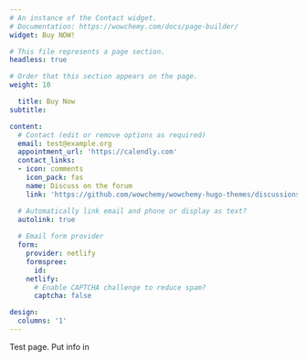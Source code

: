 ```yaml
---
# An instance of the Contact widget.
# Documentation: https://wowchemy.com/docs/page-builder/
widget: Buy NOW!

# This file represents a page section.
headless: true

# Order that this section appears on the page.
weight: 10

  title: Buy Now
subtitle:

content:
  # Contact (edit or remove options as required)
  email: test@example.org
  appointment_url: 'https://calendly.com'
  contact_links:
  - icon: comments
    icon_pack: fas
    name: Discuss on the forum
    link: 'https://github.com/wowchemy/wowchemy-hugo-themes/discussions'

  # Automatically link email and phone or display as text?
  autolink: true
  
  # Email form provider
  form:
    provider: netlify
    formspree:
      id:
    netlify:
      # Enable CAPTCHA challenge to reduce spam?
      captcha: false

design:
  columns: '1'
---
```


Test page. Put info in
